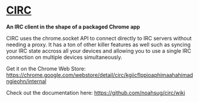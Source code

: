 # [CIRC](http://noahsug.github.com/circ)
**An IRC client in the shape of a packaged Chrome app**

CIRC uses the chrome.socket API to connect directly to IRC servers without needing a proxy. It has a ton of other killer features as well such as syncing your IRC state accross all your devices and allowing you to use a single IRC connection on multiple devices simultaneously.

Get it on the Chrome Web Store: https://chrome.google.com/webstore/detail/circ/kgiicflppioaphimaahahimadngieohn/internal

Check out the documentation here: https://github.com/noahsug/circ/wiki